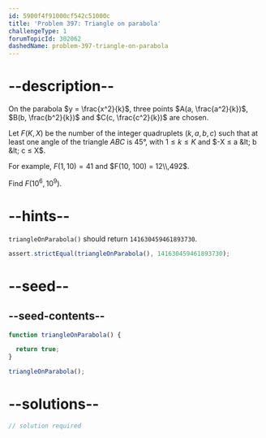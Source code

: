 ```yaml
---
id: 5900f4f91000cf542c51000c
title: 'Problem 397: Triangle on parabola'
challengeType: 1
forumTopicId: 302062
dashedName: problem-397-triangle-on-parabola
---
```


# --description--

On the parabola $y = \frac{x^2}{k}$, three points $A(a, \frac{a^2}{k})$, $B(b, \frac{b^2}{k})$ and $C(c, \frac{c^2}{k})$ are chosen.

Let $F(K, X)$ be the number of the integer quadruplets $(k, a, b, c)$ such that at least one angle of the triangle $ABC$ is 45°, with $1 ≤ k ≤ K$ and $-X ≤ a &lt; b &lt; c ≤ X$.

For example, $F(1, 10) = 41$ and $F(10, 100) = 12\\,492$.

Find $F({10}^6, {10}^9)$.

# --hints--

`triangleOnParabola()` should return `141630459461893730`.

```js
assert.strictEqual(triangleOnParabola(), 141630459461893730);
```

# --seed--

## --seed-contents--

```js
function triangleOnParabola() {

  return true;
}

triangleOnParabola();
```

# --solutions--

```js
// solution required
```
